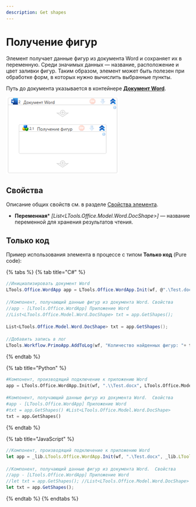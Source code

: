 ```yaml
---
description: Get shapes
---
```



# Получение фигур

Элемент получает данные фигур из документа Word и сохраняет их в переменную. Среди значимых данных — название, расположение и цвет заливки фигур. Таким образом, элемент может быть полезен при обработке форм, в которых нужно вычислить выбранные пункты. 

Путь до документа указывается в контейнере [**Документ Word**](https://docs.primo-rpa.ru/primo-rpa/g_elements/el_basic/els_word/el_word_app).

![](../../../resources/activities/basic/word/word-get-shapes.png)


## Свойства
Описание общих свойств см. в разделе [Свойства элемента](https://docs.primo-rpa.ru/primo-rpa/primo-studio/process/elements#svoistva-elementa).

* **Переменная*** *[List<LTools.Office.Model.Word.DocShape>]* — название переменной для хранения результатов чтения.


## Только код

Пример использования элемента в процессе с типом **Только код** (Pure code):

{% tabs %}
{% tab title="C#" %}
```csharp
//Инициализировать документ Word
LTools.Office.WordApp app = LTools.Office.WordApp.Init(wf, @".\Test.docx", LTools.Office.Model.InteropTypes.DX);
		
//Компонент, получающий данные фигур из документа Word. Свойства
//app - [LTools.Office.WordApp] Приложение Word
//List<LTools.Office.Model.Word.DocShape> txt = app.GetShapes();
		
List<LTools.Office.Model.Word.DocShape> txt = app.GetShapes();
		
//Добавить запись в лог
LTools.Workflow.PrimoApp.AddToLog(wf, "Количество найденных фигур: "+ txt.Count, LTools.Enums.LogMessageType.Info);
```
{% endtab %}

{% tab title="Python" %}
```python
#Компонент, производящий подключение к приложению Word
app = LTools.Office.WordApp.Init(wf, ".\\Test.docx", LTools.Office.Model.InteropTypes.DX)
	
#Компонент, получающий данные фигур из документа Word.  Свойства
#app - [LTools.Office.WordApp] Приложение Word
#txt = app.GetShapes() #List<LTools.Office.Model.Word.DocShape>
txt = app.GetShapes() 
```
{% endtab %}

{% tab title="JavaScript" %}
```javascript
//Компонент, производящий подключение к приложению Word
let app = _lib.LTools.Office.WordApp.Init(wf, ".\Test.docx", _lib.LTools.Office.Model.InteropTypes.DX);

//Компонент, получающий данные фигур из документа Word.  Свойства
//app - [LTools.Office.WordApp] Приложение Word
//let txt = app.GetShapes(); //List<LTools.Office.Model.Word.DocShape>
let txt = app.GetShapes();
```
{% endtab %}
{% endtabs %}

